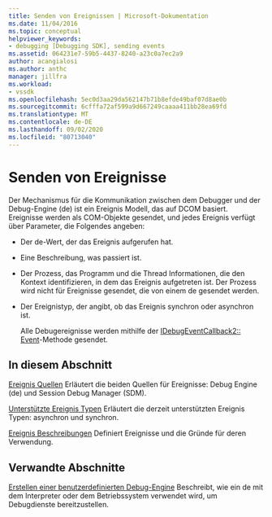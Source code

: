 ```yaml
---
title: Senden von Ereignissen | Microsoft-Dokumentation
ms.date: 11/04/2016
ms.topic: conceptual
helpviewer_keywords:
- debugging [Debugging SDK], sending events
ms.assetid: 064231e7-59b5-4437-8240-a23c0a7ec2a9
author: acangialosi
ms.author: anthc
manager: jillfra
ms.workload:
- vssdk
ms.openlocfilehash: 5ec0d3aa29da562147b71b8efde49baf07d8ae0b
ms.sourcegitcommit: 6cfffa72af599a9d667249caaaa411bb28ea69fd
ms.translationtype: MT
ms.contentlocale: de-DE
ms.lasthandoff: 09/02/2020
ms.locfileid: "80713040"
---
```

# <a name="send-events"></a>Senden von Ereignisse
Der Mechanismus für die Kommunikation zwischen dem Debugger und der Debug-Engine (de) ist ein Ereignis Modell, das auf DCOM basiert. Ereignisse werden als COM-Objekte gesendet, und jedes Ereignis verfügt über Parameter, die Folgendes angeben:

- Der de-Wert, der das Ereignis aufgerufen hat.

- Eine Beschreibung, was passiert ist.

- Der Prozess, das Programm und die Thread Informationen, die den Kontext identifizieren, in dem das Ereignis aufgetreten ist. Der Prozess wird nicht für Ereignisse gesendet, die von einem de gesendet werden.

- Der Ereignistyp, der angibt, ob das Ereignis synchron oder asynchron ist.

  Alle Debugereignisse werden mithilfe der [IDebugEventCallback2:: Event](../../extensibility/debugger/reference/idebugeventcallback2-event.md)-Methode gesendet.

## <a name="in-this-section"></a>In diesem Abschnitt
 [Ereignis Quellen](../../extensibility/debugger/event-sources-visual-studio-sdk.md) Erläutert die beiden Quellen für Ereignisse: Debug Engine (de) und Session Debug Manager (SDM).

 [Unterstützte Ereignis Typen](../../extensibility/debugger/supported-event-types.md) Erläutert die derzeit unterstützten Ereignis Typen: asynchron und synchron.

 [Ereignis Beschreibungen](../../extensibility/debugger/event-descriptions.md) Definiert Ereignisse und die Gründe für deren Verwendung.

## <a name="related-sections"></a>Verwandte Abschnitte
 [Erstellen einer benutzerdefinierten Debug-Engine](../../extensibility/debugger/creating-a-custom-debug-engine.md) Beschreibt, wie ein de mit dem Interpreter oder dem Betriebssystem verwendet wird, um Debugdienste bereitzustellen.

